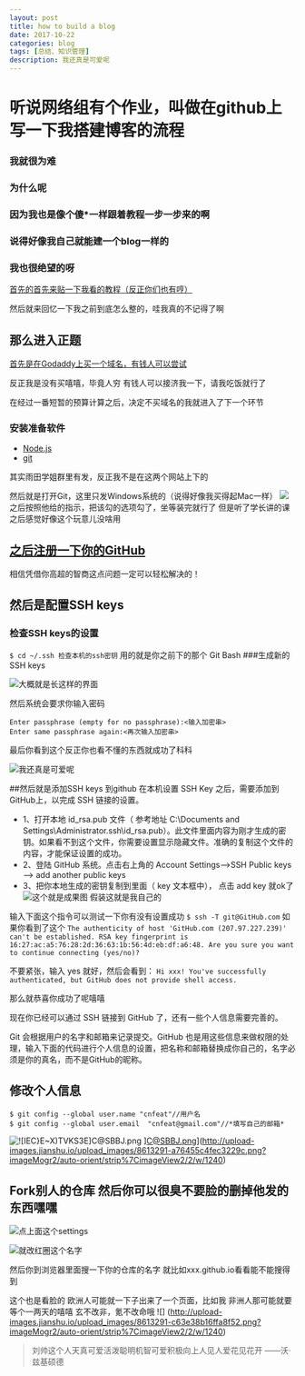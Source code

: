 ```yaml
---
layout: post
title: how to build a blog
date: 2017-10-22
categories: blog
tags: [总结、知识管理]
description: 我还真是可爱呢
---
```


# 听说网络组有个作业，叫做在github上写一下我搭建博客的流程

### 我就很为难

### 为什么呢

### 因为我也是像个傻*一样跟着教程一步一步来的啊

### 说得好像我自己就能建一个blog一样的

### 我也很绝望的呀

[首先的首先来贴一下我看的教程（反正你们也有哼）](http://www.cnfeat.com/blog/2014/05/10/how-to-build-a-blog/)

然后就来回忆一下我之前到底怎么整的，哇我真的不记得了啊

## 那么进入正题

[首先是在Godaddy上买一个域名，有钱人可以尝试](https://sg.godaddy.com/zh?cvosrc=ppc.baidu.Title&matchtype=Exact&mkwid=OdF1WcMU_pkw_Title_pmt_Exact_)

反正我是没有买嘻嘻，毕竟人穷 有钱人可以接济我一下，请我吃饭就行了

在经过一番短暂的预算计算之后，决定不买域名的我就进入了下一个环节

### 安装准备软件

- [Node.js](https://nodejs.org/en/)
- [git](https://git-scm.com/)

其实雨田学姐群里有发，反正我不是在这两个网站上下的

然后就是打开Git，这里只发Windows系统的（说得好像我买得起Mac一样）
![](http://upload-images.jianshu.io/upload_images/8613291-1b5bf91e392eb334.jpg?imageMogr2/auto-orient/strip%7CimageView2/2/w/1240)
之后按照他给的指示，把该勾的选项勾了，坐等装完就行了
但是听了学长讲的课之后感觉好像这个玩意儿没啥用

## [之后注册一下你的GitHub](http://www.GitHub.com/)
相信凭借你高超的智商这点问题一定可以轻松解决的！

## 然后是配置SSH keys
### 检查SSH keys的设置
`$ cd ~/.ssh 检查本机的ssh密钥`
用的就是你之前下的那个 Git Bash
###生成新的SSH keys

![大概就是长这样的界面](http://upload-images.jianshu.io/upload_images/8613291-054ca08868827b86.png?imageMogr2/auto-orient/strip%7CimageView2/2/w/1240)

然后系统会要求你输入密码
```
Enter passphrase (empty for no passphrase):<输入加密串>
Enter same passphrase again:<再次输入加密串>
```
最后你看到这个反正你也看不懂的东西就成功了科科

![我还真是可爱呢](http://upload-images.jianshu.io/upload_images/8613291-7349657c3c05ef47.jpg?imageMogr2/auto-orient/strip%7CimageView2/2/w/1240)

##然后就是添加SSH keys 到github
在本机设置 SSH Key 之后，需要添加到 GitHub上，以完成 SSH 链接的设置。
- 1、打开本地 id_rsa.pub 文件（ 参考地址 C:\Documents and Settings\Administrator.ssh\id_rsa.pub）。此文件里面内容为刚才生成的密钥。如果看不到这个文件，你需要设置显示隐藏文件。准确的复制这个文件的内容，才能保证设置的成功。
- 2、登陆 GitHub 系统。点击右上角的 Account Settings—>SSH Public keys —> add another public keys
- 3、把你本地生成的密钥复制到里面（ key 文本框中）， 点击 add key 就ok了
![这个就是成果图 假装这就是我自己的](http://upload-images.jianshu.io/upload_images/8613291-8cdb8b47408b9491.jpg?imageMogr2/auto-orient/strip%7CimageView2/2/w/1240)


输入下面这个指令可以测试一下你有没有设置成功
`$ ssh -T git@GitHub.com`
如果你看到了这个
`The authenticity of host 'GitHub.com (207.97.227.239)' can't be established. RSA key fingerprint is 16:27:ac:a5:76:28:2d:36:63:1b:56:4d:eb:df:a6:48. Are you sure you want to continue connecting (yes/no)? `

不要紧张，输入 yes 就好，然后会看到：
`Hi xxx! You've successfully authenticated, but GitHub does not provide shell access.`

那么就恭喜你成功了呢嘻嘻

现在你已经可以通过 SSH 链接到 GitHub 了，还有一些个人信息需要完善的。

Git 会根据用户的名字和邮箱来记录提交。GitHub 也是用这些信息来做权限的处理，输入下面的代码进行个人信息的设置，把名称和邮箱替换成你自己的，名字必须是你的真名，而不是GitHub的昵称。

## 修改个人信息
```
$ git config --global user.name "cnfeat"//用户名
$ git config --global user.email  "cnfeat@gmail.com"//*填写自己的邮箱*
```
![
![IEC}E~$X)TVKS$3E]C@SBBJ.png](http://upload-images.jianshu.io/upload_images/8613291-730ccdc3949b9e77.png?imageMogr2/auto-orient/strip%7CimageView2/2/w/1240)
]C@SBBJ.png](http://upload-images.jianshu.io/upload_images/8613291-a76455c4fec3229c.png?imageMogr2/auto-orient/strip%7CimageView2/2/w/1240)

## Fork别人的仓库 然后你可以很臭不要脸的删掉他发的东西嘿嘿

![点上面这个settings](http://upload-images.jianshu.io/upload_images/8613291-a81c8f910ec76173.png?imageMogr2/auto-orient/strip%7CimageView2/2/w/1240)


![就改红圈这个名字](http://upload-images.jianshu.io/upload_images/8613291-579589e94786728d.png?imageMogr2/auto-orient/strip%7CimageView2/2/w/1240)




然后你到浏览器里面搜一下你的仓库的名字 就比如xxx.github.io看看能不能搜得到

这个也是看脸的 欧洲人可能就一下子出来了一个页面，比如我
非洲人那可能就要等个一两天的嘻嘻
玄不改非，氪不改命哦
 ![] (http://upload-images.jianshu.io/upload_images/8613291-c63e38b16ffa8f52.png?imageMogr2/auto-orient/strip%7CimageView2/2/w/1240)


> 刘帅这个人天真可爱活泼聪明机智可爱积极向上人见人爱花见花开
                                                                                        ——沃·兹基硕德
